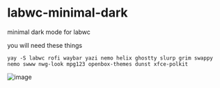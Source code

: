 # labwc-minimal-dark
minimal dark mode for labwc

you will need these things
```
yay -S labwc rofi waybar yazi nemo helix ghostty slurp grim swappy nemo swww nwg-look mpg123 openbox-themes dunst xfce-polkit
```
![image](https://github.com/user-attachments/assets/c3dc7dc6-ed7d-4821-9a09-c455f8f0a90c)

